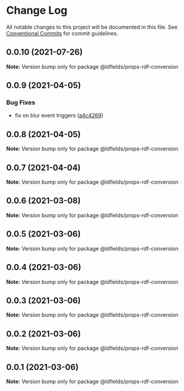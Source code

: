 # Change Log

All notable changes to this project will be documented in this file.
See [Conventional Commits](https://conventionalcommits.org) for commit guidelines.

## 0.0.10 (2021-07-26)

**Note:** Version bump only for package @ldfields/props-rdf-conversion





## 0.0.9 (2021-04-05)


### Bug Fixes

* fix on blur event triggers ([a4c4269](https://github.com/schimatos/LDfields/commit/a4c42696fcfaec2c0fe1dfa180a9b059cddbe27c))





## 0.0.8 (2021-04-05)

**Note:** Version bump only for package @ldfields/props-rdf-conversion





## 0.0.7 (2021-04-04)

**Note:** Version bump only for package @ldfields/props-rdf-conversion





## 0.0.6 (2021-03-08)

**Note:** Version bump only for package @ldfields/props-rdf-conversion





## 0.0.5 (2021-03-06)

**Note:** Version bump only for package @ldfields/props-rdf-conversion





## 0.0.4 (2021-03-06)

**Note:** Version bump only for package @ldfields/props-rdf-conversion





## 0.0.3 (2021-03-06)

**Note:** Version bump only for package @ldfields/props-rdf-conversion





## 0.0.2 (2021-03-06)

**Note:** Version bump only for package @ldfields/props-rdf-conversion





## 0.0.1 (2021-03-06)

**Note:** Version bump only for package @ldfields/props-rdf-conversion
